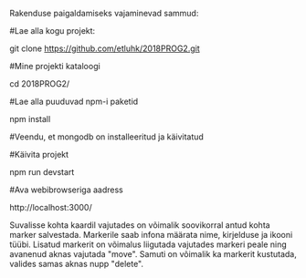 Rakenduse paigaldamiseks vajaminevad sammud:

#Lae alla kogu projekt:

git clone https://github.com/etluhk/2018PROG2.git

#Mine projekti kataloogi

cd 2018PROG2/

#Lae alla puuduvad npm-i paketid

npm install

#Veendu, et mongodb on installeeritud ja käivitatud

#Käivita projekt

npm run devstart

#Ava webibrowseriga aadress

http://localhost:3000/

Suvalisse kohta kaardil vajutades on võimalik soovikorral antud kohta marker salvestada.
Markerile saab infona määrata nime, kirjelduse ja ikooni tüübi.
Lisatud markerit on võimalus liigutada vajutades markeri peale ning avanenud aknas vajutada "move".
Samuti on võimalik ka markerit kustutada, valides samas aknas nupp "delete". 

